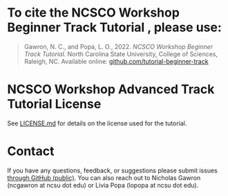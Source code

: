 
# To cite the NCSCO Workshop Beginner Track Tutorial , please use:

> Gawron, N. C., and Popa, L. O., 2022. *NCSCO Workshop Beginner Track Tutorial*. North Carolina State University, College of Sciences, Raleigh, NC. Available online: [github.com/tutorial-beginner-track](https://github.com/open-climate-data-science/tutorial-beginner-track)


#  NCSCO Workshop Advanced Track Tutorial License

See [LICENSE.md](LICENSE.md) for details on the license used for the tutorial.

# Contact

If you have any questions, feedback, or suggestions please submit issues [through GitHub (public)](https://github.com/open-climate-data-science/tutorial-beginner-track/issues). You can also reach out to Nicholas Gawron (ncgawron at ncsu dot edu) or Livia Popa (lopopa at ncsu dot edu).
